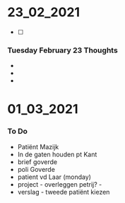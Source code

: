 # 23_02_2021
- [ ]  


### Tuesday February 23 Thoughts
* 
* 
* 

# 01_03_2021

### To Do
* Patiënt Mazijk
* In de gaten houden pt Kant
* brief goverde
* poli Goverde
* patient vd Laar (monday)
* project - overleggen petrij? -
* verslag - tweede patiënt kiezen



